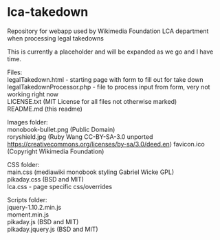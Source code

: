 lca-takedown
============

Repository for webapp used by Wikimedia Foundation LCA department when processing legal takedowns

This is currently a placeholder and will be expanded as we go and I have time.

Files:  
legalTakedown.html - starting page with form to fill out for take down  
legalTakedownProcessor.php - file to process input from form, very not working right now  
LICENSE.txt (MIT License for all files not otherwise marked)  
README.md (this readme)

Images folder:  
monobook-bullet.png (Public Domain)  
roryshield.jpg (Ruby Wang CC-BY-SA-3.0 unported https://creativecommons.org/licenses/by-sa/3.0/deed.en)
favicon.ico (Copyright Wikimedia Foundation)

CSS folder:  
main.css (mediawiki monobook styling Gabriel Wicke GPL)  
pikaday.css (BSD and MIT)  
lca.css - page specific css/overrides

Scripts folder:  
jquery-1.10.2.min.js  
moment.min.js  
pikaday.js (BSD and MIT)  
pikaday.jquery.js (BSD and MIT)
